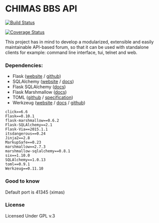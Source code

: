 # CHIMAS BBS API

[![Build Status](https://travis-ci.org/TryChimas/chimas.png?branch=master)](https://travis-ci.org/TryChimas/chimas)


[![Coverage Status](https://coveralls.io/repos/github/TryChimas/chimas/badge.svg?branch=master)](https://coveralls.io/github/TryChimas/chimas?branch=master)

This project has in mind to develop a modularized, extensible and easily maintainable API-based forum, so that it can be used with standalone clients for example: command line interface, tui, telnet and web.

### Dependencies:

* Flask ([website](http://flask.pocoo.org/) / [github](https://github.com/pallets/flask))
* SQLAlchemy ([website](http://www.sqlalchemy.org/) / [docs](http://docs.sqlalchemy.org/en/rel_1_0/))
* Flask SQLAlchemy ([docs](flask-sqlalchemy.pocoo.org))
* Flask Marshmallow ([docs](https://flask-marshmallow.readthedocs.io/en/latest/))
* TOML ([github](https://github.com/uiri/toml) / [specification](https://github.com/toml-lang/toml))
* Werkzeug ([website](http://werkzeug.pocoo.org/) / [docs](http://werkzeug.pocoo.org/docs/) / [github](http://github.com/mitsuhiko/werkzeug))


```
click==6.6
Flask==0.10.1
flask-marshmallow==0.6.2
Flask-SQLAlchemy==2.1
Flask-Via==2015.1.1
itsdangerous==0.24
Jinja2==2.8
MarkupSafe==0.23
marshmallow==2.7.3
marshmallow-sqlalchemy==0.8.1
six==1.10.0
SQLAlchemy==1.0.13
toml==0.9.1
Werkzeug==0.11.10
```

### Good to know

Default port is 41345 (ximas)

### License

Licensed Under GPL v.3
